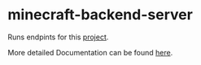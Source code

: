 # minecraft-backend-server
Runs endpints for this [project](https://github.com/https-sam/minecraft-server-web-interface). 

More detailed Documentation can be found [here](https://docs.google.com/document/d/1vt_Z53ZLREbA_E5tSuCeTQGfemJPDH-laost6pwjhC0/edit?usp=sharing).
